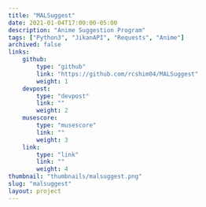 ```yaml
---
title: "MALSuggest"
date: 2021-01-04T17:00:00-05:00
description: "Anime Suggestion Program"
tags: ["Python3", "JikanAPI", "Requests", "Anime"]
archived: false
links: 
    github: 
        type: "github"
        link: "https://github.com/rcshim04/MALSuggest"
        weight: 1
    devpost:
        type: "devpost"
        link: ""
        weight: 2
    musescore:
        type: "musescore"
        link: ""
        weight: 3
    link:
        type: "link"
        link: ""
        weight: 4
thumbnail: "thumbnails/malsuggest.png"
slug: "malsuggest"
layout: project
---
```


